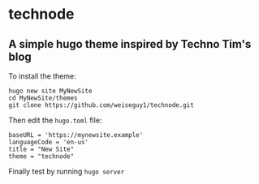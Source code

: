 # technode
## A simple hugo theme inspired by Techno Tim's blog

To install the theme:

```
hugo new site MyNewSite
cd MyNewSite/themes
git clone https://github.com/weiseguy1/technode.git
```

Then edit the `hugo.toml` file:

```
baseURL = 'https://mynewsite.example'
languageCode = 'en-us'
title = "New Site"
theme = "technode"
```

Finally test by running `hugo server`
